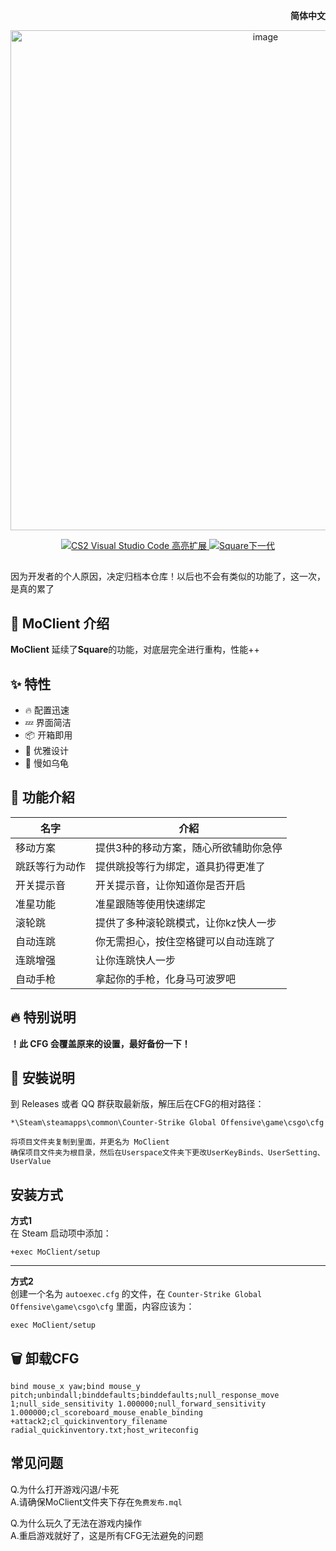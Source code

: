 <div align="right">

**简体中文** 

</div>

<div align="center">
    <img src="https://github.com/Yunkong-ouo/CS2Konc_CFG/blob/main/github/image/CS2.jpg" alt="image" width="800">
</div>

<p align="center">
    <a href="https://github.com/Yunkong-ouo/Cs2CfgHighlighterExtension">
        <img alt="CS2 Visual Studio Code 高亮扩展" src="https://img.shields.io/badge/CS2%20VSCode%20%E9%AB%98%E4%BA%AE%E6%93%B4%E5%B1%95-blue?style=for-the-badge&logo=github">
    </a>
    <a href="https://github.com/tomh500/SquareConfig_Nextgen">
        <img alt="Square下一代" src="https://img.shields.io/badge/Square%20Nextgen%20Config-green?style=for-the-badge&logo=github">
    </a>
</p>


##
因为开发者的个人原因，决定归档本仓库！以后也不会有类似的功能了，这一次，是真的累了
## 💼 MoClient 介绍
**MoClient** 延续了**Square**的功能，对底层完全进行重构，性能++

## ✨ 特性
- 🔥 配置迅速
- 💤 界面简洁
- 📦 开箱即用
- 🧹 优雅设计
- 🚀 慢如乌龟

## 📝 功能介紹
| 名字                      | 介紹                                   |
|------------------------- |----------------------------------------|
| 移动方案                  | 提供3种的移动方案，随心所欲辅助你急停
| 跳跃等行为动作            | 提供跳投等行为绑定，道具扔得更准了
| 开关提示音                | 开关提示音，让你知道你是否开启
| 准星功能                  | 准星跟随等使用快速绑定
| 滚轮跳                    | 提供了多种滚轮跳模式，让你kz快人一步
| 自动连跳                  | 你无需担心，按住空格键可以自动连跳了
| 连跳增强                  | 让你连跳快人一步
| 自动手枪                  | 拿起你的手枪，化身马可波罗吧
## 🔥 特别说明
**！此 CFG 会覆盖原来的设置，最好备份一下！**

## 🚀 安裝说明
到 Releases 或者 QQ 群获取最新版，解压后在CFG的相对路径：
```
*\Steam\steamapps\common\Counter-Strike Global Offensive\game\csgo\cfg

将项目文件夹复制到里面，并更名为 MoClient
确保项目文件夹为根目录，然后在Userspace文件夹下更改UserKeyBinds、UserSetting、UserValue
```

## 安装方式
**方式1**  
在 Steam 启动项中添加：
```
+exec MoClient/setup
```
---
**方式2**  
创建一个名为 `autoexec.cfg` 的文件，在 `Counter-Strike Global Offensive\game\csgo\cfg` 里面，内容应该为：
```
exec MoClient/setup
```

## 🗑️ 卸载CFG
```
bind mouse_x yaw;bind mouse_y pitch;unbindall;binddefaults;binddefaults;null_response_move 1;null_side_sensitivity 1.000000;null_forward_sensitivity 1.000000;cl_scoreboard_mouse_enable_binding +attack2;cl_quickinventory_filename radial_quickinventory.txt;host_writeconfig
```

## 常见问题
  Q.为什么打开游戏闪退/卡死<br>
  A.请确保MoClient文件夹下存在```免费发布.mql```

  Q.为什么玩久了无法在游戏内操作<br>
  A.重启游戏就好了，这是所有CFG无法避免的问题
